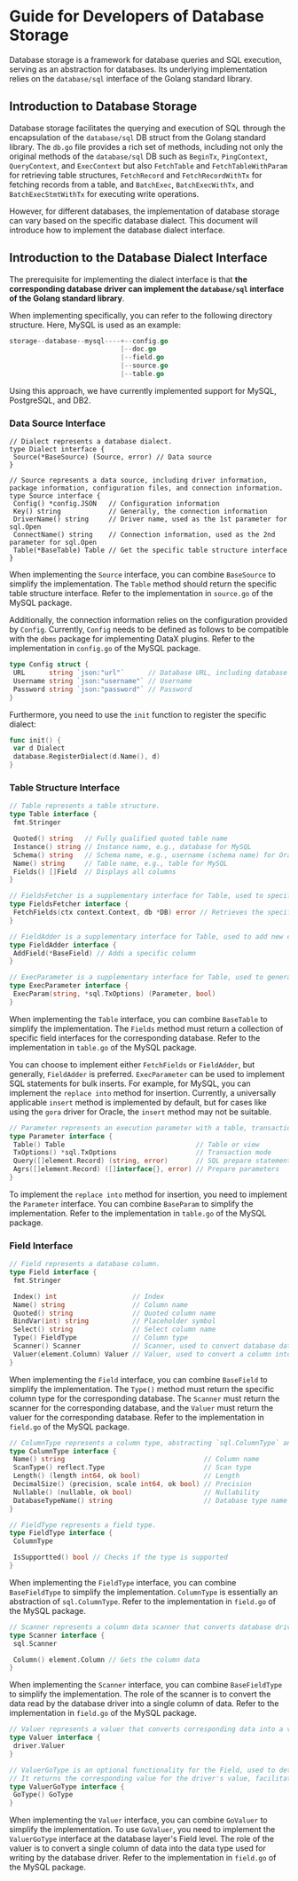 # Guide for Developers of Database Storage

Database storage is a framework for database queries and SQL execution, serving as an abstraction for databases. Its underlying implementation relies on the `database/sql` interface of the Golang standard library.

## Introduction to Database Storage

Database storage facilitates the querying and execution of SQL through the encapsulation of the `database/sql` DB struct from the Golang standard library. The `db.go` file provides a rich set of methods, including not only the original methods of the `database/sql` DB such as `BeginTx`, `PingContext`, `QueryContext`, and `ExecContext` but also `FetchTable` and `FetchTableWithParam` for retrieving table structures, `FetchRecord` and `FetchRecordWithTx` for fetching records from a table, and `BatchExec`, `BatchExecWithTx`, and `BatchExecStmtWithTx` for executing write operations.

However, for different databases, the implementation of database storage can vary based on the specific database dialect. This document will introduce how to implement the database dialect interface.

## Introduction to the Database Dialect Interface

The prerequisite for implementing the dialect interface is that **the corresponding database driver can implement the `database/sql` interface of the Golang standard library**.

When implementing specifically, you can refer to the following directory structure. Here, MySQL is used as an example:

```go
storage--database--mysql----+--config.go        
                            |--doc.go
                            |--field.go
                            |--source.go
                            |--table.go
```

Using this approach, we have currently implemented support for MySQL, PostgreSQL, and DB2.

### Data Source Interface

```golang
// Dialect represents a database dialect.
type Dialect interface {
 Source(*BaseSource) (Source, error) // Data source
}

// Source represents a data source, including driver information, package information, configuration files, and connection information.
type Source interface {
 Config() *config.JSON   // Configuration information
 Key() string            // Generally, the connection information
 DriverName() string     // Driver name, used as the 1st parameter for sql.Open
 ConnectName() string    // Connection information, used as the 2nd parameter for sql.Open
 Table(*BaseTable) Table // Get the specific table structure interface
}
```

When implementing the `Source` interface, you can combine `BaseSource` to simplify the implementation. The `Table` method should return the specific table structure interface. Refer to the implementation in `source.go` of the MySQL package.

Additionally, the connection information relies on the configuration provided by `Config`. Currently, `Config` needs to be defined as follows to be compatible with the `dbms` package for implementing DataX plugins. Refer to the implementation in `config.go` of the MySQL package.

```go
type Config struct {
 URL      string `json:"url"`      // Database URL, including database address and other parameters
 Username string `json:"username"` // Username
 Password string `json:"password"` // Password
}
```

Furthermore, you need to use the `init` function to register the specific dialect:

```go
func init() {
 var d Dialect
 database.RegisterDialect(d.Name(), d)
}
```

### Table Structure Interface

```go
// Table represents a table structure.
type Table interface {
 fmt.Stringer

 Quoted() string   // Fully qualified quoted table name
 Instance() string // Instance name, e.g., database for MySQL
 Schema() string   // Schema name, e.g., username (schema name) for Oracle
 Name() string     // Table name, e.g., table for MySQL
 Fields() []Field  // Displays all columns
}

// FieldsFetcher is a supplementary interface for Table, used to specifically fetch all columns.
type FieldsFetcher interface {
 FetchFields(ctx context.Context, db *DB) error // Retrieves the specific columns
}

// FieldAdder is a supplementary interface for Table, used to add new columns to the table.
type FieldAdder interface {
 AddField(*BaseField) // Adds a specific column
}

// ExecParameter is a supplementary interface for Table, used to generate SQL statements for write operations.
type ExecParameter interface {
 ExecParam(string, *sql.TxOptions) (Parameter, bool)
}
```

When implementing the `Table` interface, you can combine `BaseTable` to simplify the implementation. The `Fields` method must return a collection of specific field interfaces for the corresponding database. Refer to the implementation in `table.go` of the MySQL package.

You can choose to implement either `FetchFields` or `FieldAdder`, but generally, `FieldAdder` is preferred. `ExecParameter` can be used to implement SQL statements for bulk inserts. For example, for MySQL, you can implement the `replace into` method for insertion. Currently, a universally applicable `insert` method is implemented by default, but for cases like using the `gora` driver for Oracle, the `insert` method may not be suitable.

```go
// Parameter represents an execution parameter with a table, transaction mode, and SQL statement.
type Parameter interface {
 Table() Table                                 // Table or view
 TxOptions() *sql.TxOptions                    // Transaction mode
 Query([]element.Record) (string, error)       // SQL prepare statement
 Agrs([]element.Record) ([]interface{}, error) // Prepare parameters
}
```

To implement the `replace into` method for insertion, you need to implement the `Parameter` interface. You can combine `BaseParam` to simplify the implementation. Refer to the implementation in `table.go` of the MySQL package.

### Field Interface

```go
// Field represents a database column.
type Field interface {
 fmt.Stringer

 Index() int                   // Index
 Name() string                 // Column name
 Quoted() string               // Quoted column name
 BindVar(int) string           // Placeholder symbol
 Select() string               // Select column name
 Type() FieldType              // Column type
 Scanner() Scanner             // Scanner, used to convert database data into a column
 Valuer(element.Column) Valuer // Valuer, used to convert a column into database data
}
```

When implementing the `Field` interface, you can combine `BaseField` to simplify the implementation. The `Type()` method must return the specific column type for the corresponding database. The `Scanner` must return the scanner for the corresponding database, and the `Valuer` must return the valuer for the corresponding database. Refer to the implementation in `field.go` of the MySQL package.

```go
// ColumnType represents a column type, abstracting `sql.ColumnType` and facilitating the implementation of corresponding functions.
type ColumnType interface {
 Name() string                                   // Column name
 ScanType() reflect.Type                         // Scan type
 Length() (length int64, ok bool)                // Length
 DecimalSize() (precision, scale int64, ok bool) // Precision
 Nullable() (nullable, ok bool)                  // Nullability
 DatabaseTypeName() string                       // Database type name
}

// FieldType represents a field type.
type FieldType interface {
 ColumnType

 IsSupportted() bool // Checks if the type is supported
}
```

When implementing the `FieldType` interface, you can combine `BaseFieldType` to simplify the implementation. `ColumnType` is essentially an abstraction of `sql.ColumnType`. Refer to the implementation in `field.go` of the MySQL package.

```go
// Scanner represents a column data scanner that converts database driver values into column data.
type Scanner interface {
 sql.Scanner

 Column() element.Column // Gets the column data
}
```

When implementing the `Scanner` interface, you can combine `BaseFieldType` to simplify the implementation. The role of the scanner is to convert the data read by the database driver into a single column of data. Refer to the implementation in `field.go` of the MySQL package.

```go
// Valuer represents a valuer that converts corresponding data into a value for the database driver.
type Valuer interface {
 driver.Valuer
}

// ValuerGoType is an optional functionality for the Field, used to determine the Go type for the corresponding driver value.
// It returns the corresponding value for the driver's value, facilitating the determination by GoValuer.
type ValuerGoType interface {
 GoType() GoType
}
```

When implementing the `Valuer` interface, you can combine `GoValuer` to simplify the implementation. To use `GoValuer`, you need to implement the `ValuerGoType` interface at the database layer's Field level. The role of the valuer is to convert a single column of data into the data type used for writing by the database driver. Refer to the implementation in `field.go` of the MySQL package.